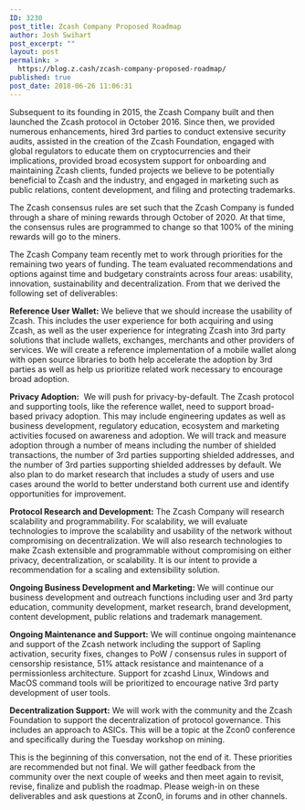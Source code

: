 ```yaml
---
ID: 3230
post_title: Zcash Company Proposed Roadmap
author: Josh Swihart
post_excerpt: ""
layout: post
permalink: >
  https://blog.z.cash/zcash-company-proposed-roadmap/
published: true
post_date: 2018-06-26 11:06:31
---
```

<span style="font-weight: 400;">Subsequent to its founding in 2015, the Zcash Company built and then launched the Zcash protocol in October 2016. Since then, we provided numerous enhancements, hired 3rd parties to conduct extensive security audits, assisted in the creation of the Zcash Foundation, engaged with global regulators to educate them on cryptocurrencies and their implications, provided broad ecosystem support for onboarding and maintaining Zcash clients, funded projects we believe to be potentially beneficial to Zcash and the industry, and engaged in marketing such as public relations, content development, and filing and protecting trademarks.</span>

<span style="font-weight: 400;">The Zcash consensus rules are set such that the Zcash Company is funded through a share of mining rewards through October of 2020. At that time, the consensus rules are programmed to change so that 100% of the mining rewards will go to the miners. </span>

<span style="font-weight: 400;">The Zcash Company team recently met to work through priorities for the remaining two years of funding. The team evaluated recommendations and options against time and budgetary constraints across four areas: usability, innovation, sustainability and decentralization. From that we derived the following set of deliverables:</span>

<b>Reference User Wallet:</b><span style="font-weight: 400;"> We believe that we should increase the usability of Zcash. This includes the user experience for both acquiring and using Zcash, as well as the user experience for integrating Zcash into 3rd party solutions that include wallets, exchanges, merchants and other providers of services. We will create a reference implementation of a mobile wallet along with open source libraries to both help accelerate the adoption by 3rd parties as well as help us prioritize related work necessary to encourage broad adoption. </span>

<b>Privacy Adoption:</b><span style="font-weight: 400;">  We will push for privacy-by-default. The Zcash protocol and supporting tools, like the reference wallet, need to support broad-based privacy adoption. This may include engineering updates as well as business development, regulatory education, ecosystem and marketing activities focused on awareness and adoption. We will track and measure adoption through a number of means including the number of shielded transactions, the number of 3rd parties supporting shielded addresses, and the number of 3rd parties supporting shielded addresses by default. We also plan to do market research that includes a study of users and use cases around the world to better understand both current use and identify opportunities for improvement.</span>

<b>Protocol Research and Development:</b><span style="font-weight: 400;"> The Zcash Company will research scalability and programmability. For scalability, we will evaluate technologies to improve the scalability and usability of the network without compromising on decentralization. We will also research technologies to make Zcash extensible and programmable without compromising on either privacy, decentralization, or scalability. It is our intent to provide a recommendation for a scaling and extensibility solution.</span>

<b>Ongoing Business Development and Marketing:</b><span style="font-weight: 400;"> We will continue our business development and outreach functions including user and 3rd party education, community development, market research, brand development, content development, public relations and trademark management.</span>

<b>Ongoing Maintenance and Support:</b><span style="font-weight: 400;"> We will continue ongoing maintenance and support of the Zcash network including the support of Sapling activation, security fixes, changes to PoW / consensus rules in support of censorship resistance, 51% attack resistance and maintenance of a permissionless architecture. Support for zcashd Linux, Windows and MacOS command tools will be prioritized to encourage native 3rd party development of user tools.</span>

<b>Decentralization Support:</b><span style="font-weight: 400;"> We will work with the community and the Zcash Foundation to support the decentralization of protocol governance. This includes an approach to ASICs. This will be a topic at the Zcon0 conference and specifically during the Tuesday workshop on mining. </span>

<span style="font-weight: 400;">This is the beginning of this conversation, not the end of it. These priorities are recommended but not final. We will gather feedback from the community over the next couple of weeks and then meet again to revisit, revise, finalize and publish the roadmap. Please weigh-in on these deliverables and ask questions at Zcon0, in forums and in other channels.</span>